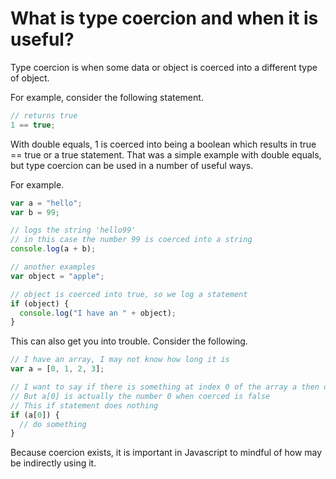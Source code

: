 # What is type coercion and when it is useful?

Type coercion is when some data or object is coerced into a different type of object.

For example, consider the following statement.

```javascript
// returns true
1 == true;
```

With double equals, 1 is coerced into being a boolean which results in true == true or a true statement. That was a simple example with double equals, but type coercion can be used in a number of useful ways.

For example.

```javascript
var a = "hello";
var b = 99;

// logs the string 'hello99'
// in this case the number 99 is coerced into a string
console.log(a + b);

// another examples
var object = "apple";

// object is coerced into true, so we log a statement
if (object) {
  console.log("I have an " + object);
}
```

This can also get you into trouble. Consider the following.

```javascript
// I have an array, I may not know how long it is
var a = [0, 1, 2, 3];

// I want to say if there is something at index 0 of the array a then do something
// But a[0] is actually the number 0 when coerced is false
// This if statement does nothing
if (a[0]) {
  // do something
}
```

Because coercion exists, it is important in Javascript to mindful of how may be indirectly using it.
